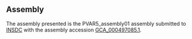 

Assembly
--------

The assembly presented is the PVAR5\_assembly01 assembly submitted to
[INSDC](http://www.insdc.org) with the assembly accession
[GCA\_000497085.1](http://www.ebi.ac.uk/ena/data/view/GCA_000497085.1).
